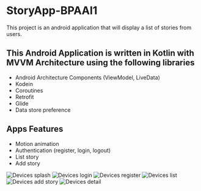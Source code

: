 StoryApp-BPAAI1
==
This project is an android application that will display a list of stories from users.

This Android Application is written in Kotlin with MVVM Architecture using the following libraries
--
- Android Architecture Components (ViewModel, LiveData)
- Kodein
- Coroutines
- Retrofit
- Glide
- Data store preference

Apps Features
--
- Motion animation
- Authentication (register, login, logout)
- List story
- Add story

![Devices splash](https://user-images.githubusercontent.com/81451454/177535397-942aa321-69e6-42d5-8fb6-b2095f876716.png)
![Devices login](https://user-images.githubusercontent.com/81451454/177535547-08fa41ef-6931-4aee-b9e8-8a7e8efe94f8.png)
![Devices register](https://user-images.githubusercontent.com/81451454/177535585-d67fc37c-924e-4681-8d66-2deb62bab5bb.png)
![Devices list](https://user-images.githubusercontent.com/81451454/177535651-0a63e3a1-c991-4694-b00e-24096e61a773.png)
![Devices add story](https://user-images.githubusercontent.com/81451454/177535717-997e6eb3-4e02-4508-8639-2288e3186474.png)
![Devices detail](https://user-images.githubusercontent.com/81451454/177535773-875206fb-f00d-4f4b-8ba7-c451e81594ba.png)

